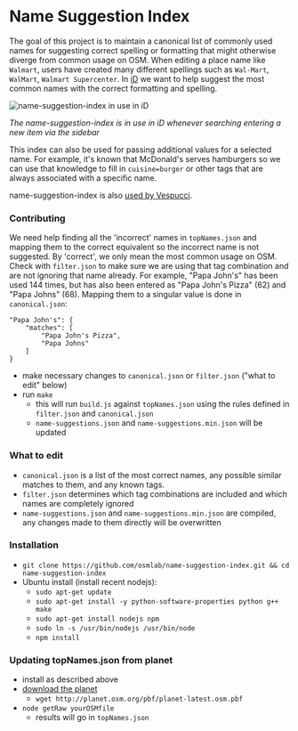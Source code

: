 # Name Suggestion Index

The goal of this project is to maintain a canonical list of commonly used names 
for suggesting correct spelling or formatting that might otherwise diverge from
common usage on OSM. When editing a place name like `Walmart`, users have created
many different spellings such as `Wal-Mart`, `WalMart`, `Walmart Supercenter`. 
In [iD](http://github.com/systemed/iD) we want to help suggest the most common names 
with the correct formatting and spelling.

![name-suggestion-index in use in iD](http://i.imgur.com/9p1E6S4.gif)

*The name-suggestion-index is in use in iD whenever searching entering a new item via the sidebar*

This index can also be used for passing additional values for a selected name. 
For example, it's known that McDonald's serves hamburgers so we can use that knowledge to
fill in `cuisine=burger` or other tags that are always associated with a specific name.

name-suggestion-index is also [used by Vespucci](http://vespucci.io/tutorials/name_suggestions/).

### Contributing
We need help finding all the 'incorrect' names in `topNames.json` and mapping them to the 
correct equivalent so the incorrect name is not suggested. By 'correct', we only mean 
the most common usage on OSM. Check with `filter.json` to make sure we are using that 
tag combination and are not ignoring that name already. For example, "Papa John's" has 
been used 144 times, but has also been entered as "Papa John's Pizza" (62) and 
"Papa Johns" (68). Mapping them to a singular value is done in `canonical.json`:

    "Papa John's": {
        "matches": [
            "Papa John's Pizza",
            "Papa Johns"
        ]
    }

- make necessary changes to `canonical.json` or `filter.json` ("what to edit" below)
- run `make`
    - this will run `build.js` against `topNames.json` using the rules defined in `filter.json` 
    and `canonical.json`
    - `name-suggestions.json` and `name-suggestions.min.json` will be updated

### What to edit
- `canonical.json` is a list of the most correct names, any possible similar matches 
to them, and any known tags.
- `filter.json` determines which tag combinations are included and which names are 
completely ignored
- `name-suggestions.json` and `name-suggestions.min.json` are compiled, any changes made to them 
directly will be overwritten

### Installation
- `git clone https://github.com/osmlab/name-suggestion-index.git && cd name-suggestion-index`
- Ubuntu install (install recent nodejs):
    - `sudo apt-get update`
    - `sudo apt-get install -y python-software-properties python g++ make`
    - `sudo apt-get install nodejs npm`
    - `sudo ln -s /usr/bin/nodejs /usr/bin/node`
    - `npm install`

### Updating topNames.json from planet
- install as described above
- [download the planet](http://planet.osm.org/pbf/)
    - `wget http://planet.osm.org/pbf/planet-latest.osm.pbf`
- `node getRaw yourOSMfile`
    - results will go in `topNames.json`
